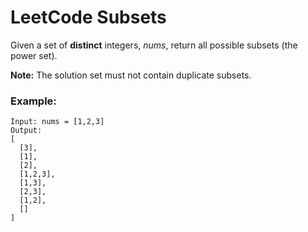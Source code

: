 # LeetCode Subsets
Given a set of **distinct** integers, *nums*, return all possible subsets (the power set).

**Note:** The solution set must not contain duplicate subsets.

### Example:
```
Input: nums = [1,2,3]
Output:
[
  [3],
  [1],
  [2],
  [1,2,3],
  [1,3],
  [2,3],
  [1,2],
  []
]
```